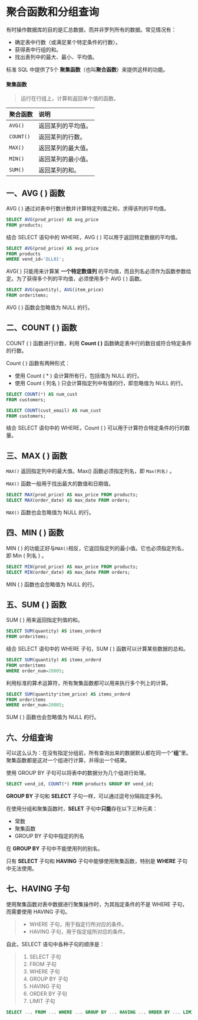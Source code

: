 # 聚合函数和分组查询

有时操作数据库的目的是汇总数据，而并非罗列所有的数据。常见情况有：

- 确定表中行数（或满足某个特定条件的行数）。
- 获得表中行组的和。
- 找出表列中的最大、最小、平均值。

标准 SQL 中提供了5个 **聚集函数**（也叫**聚合函数**）来提供这样的功能。

#### 聚集函数

> 运行在行组上，计算和返回单个值的函数。

| 聚合函数  | 说明               |
| :-------- | :----------------- |
| `AVG()`   | 返回某列的平均值。 |
| `COUNT()` | 返回某列的行数。   |
| `MAX()`   | 返回某列的最大值。 |
| `MIN()`   | 返回某列的最小值。 |
| `SUM()`   | 返回某列的和。     |

## 一、AVG ( ) 函数

AVG ( ) 通过对表中行数计数并计算特定列值之和，求得该列的平均值。

```sql
SELECT AVG(prod_price) AS avg_price
FROM products;
```

结合 SELECT 语句中的 WHERE，AVG ( ) 可以用于返回特定数据的平均值。

```sql
SELECT AVG(prod_price) AS avg_price
FROM products
WHERE vend_id='DLL01';
```

AVG( )  只能用来计算某 **一个特定数值列** 的平均值，而且列名必须作为函数参数给定。为了获得多个列的平均值，必须使用多个 AVG ( ) 函数。

```sql
SELECT AVG(quantity), AVG(item_price)
FROM orderitems;
```

AVG ( ) 函数会忽略值为 NULL 的行。

## 二、COUNT ( ) 函数

COUNT ( ) 函数进行计数，利用 **Count ( )** 函数确定表中行的数目或符合特定条件的行数。

Count ( ) 函数有两种形式：

- 使用 Count ( * ) 会计算所有行，包括值为 NULL 的行。
- 使用 Count ( 列名 ) 只会计算指定列中有值的行，即忽略值为 NULL 的行。

```sql
SELECT COUNT(*) AS num_cust
FROM customers;

SELECT COUNT(cust_email) AS num_cust
FROM customers;
```

结合 SELECT 语句中的 WHERE，Count ( ) 可以用于计算符合特定条件的行的数量。

## 三、MAX ( ) 函数

`MAX()` 返回指定列中的最大值。Max() 函数必须指定列名，即 `Max(列名)` 。

`MAX()` 函数一般用于找出最大的数值和日期值。

```sql
SELECT MAX(prod_price) AS max_price FROM products;
SELECT MAX(order_date) AS max_date FROM orders;
```

`MAX()` 函数也会忽略值为 NULL 的行。

## 四、MIN ( ) 函数

MIN ( ) 的功能正好与`MAX()`相反，它返回指定列的最小值。它也必须指定列名，即 Min ( 列名 ) 。

```sql
SELECT MIN(prod_price) AS max_price FROM products;
SELECT MIN(order_date) AS max_date FROM orders;
```

MIN ( ) 函数也会忽略值为 NULL 的行。

## 五、SUM ( ) 函数

SUM ( ) 用来返回指定列值的和。

```sql
SELECT SUM(quantity) AS items_orderd
FROM orderitems;
```

结合 SELECT 语句中的 WHERE 子句，SUM ( ) 函数可以计算某些数据的总和。

```sql
SELECT SUM(quantity) AS items_orderd
FROM orderitems
WHERE order_num=20005;
```

利用标准的算术运算符，所有聚集函数都可以用来执行多个列上的计算。

```sql
SELECT SUM(quantity*item_price) AS items_orderd
FROM orderitems
WHERE order_num=20005;
```

SUM ( ) 函数也会忽略值为 NULL 的行。

## 六、分组查询

可以这么认为：在没有指定分组前，所有查询出来的数据默认都在同一个“**组**”里。聚集函数都是这对一个组进行计算，并得出一个结果。

使用 GROUP BY 子句可以将表中的数据分为几个组进行处理。

```sql
SELECT vend_id, COUNT(*) FROM products GROUP BY vend_id;
```

**GROUP BY** 子句和 **SELECT** 子句一样，可以通过逗号分隔指定多列。

在使用分组和聚集函数时，**SELET** 子句中**只能**存在以下三种元素：

- 常数
- 聚集函数
- GROUP BY 子句中指定的列名

在 **GROUP BY** 子句中不能使用列的别名。

只有 **SELECT** 子句和 **HAVING** 子句中能够使用聚集函数，特别是 **WHERE** 子句中无法使用。

## 七、HAVING 子句

使用聚集函数对表中数据进行聚集操作时，为其指定条件的不是 WHERE 子句，而需要使用 HAVING 子句。

> - WHERE 子句，用于指定行所对应的条件。
> - HAVING 子句，用于指定组所对应的条件。

自此，SELECT 语句中各种子句的顺序是：

> 1. SELECT 子句
> 2. FROM 子句
> 3. WHERE 子句
> 4. GROUP BY 子句
> 5. HAVING 子句
> 6. ORDER BY 子句
> 7. LIMIT 子句

```sql
SELECT ... FROM ... WHERE ... GROUP BY ... HAVING ... ORDER BY ... LIMIT ... ;
```